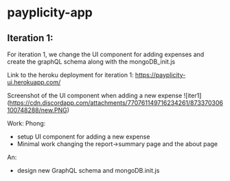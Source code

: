 # payplicity-app

## Iteration 1:
For iteration 1, we change the UI component for adding expenses and create the graphQL schema along with the mongoDB_init.js

Link to the heroku deployment for iteration 1:
https://payplicity-ui.herokuapp.com/

Screenshot of the UI component when adding a new expense
![iter1] (https://cdn.discordapp.com/attachments/770761149716234261/873370306100748288/new.PNG)

Work:
Phong:
+ setup UI component for adding a new expense
+ Minimal work changing the report->summary page and the about page

An:
+ design new GraphQL schema and mongoDB.init.js

